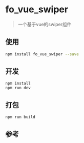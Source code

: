 # fo_vue_swiper
> 一个基于vue的swiper组件
## 使用
```bash
npm install fo_vue_swiper --save
```
## 开发
```
npm install
npm run dev
```
## 打包
```
npm run build
```




## 参考